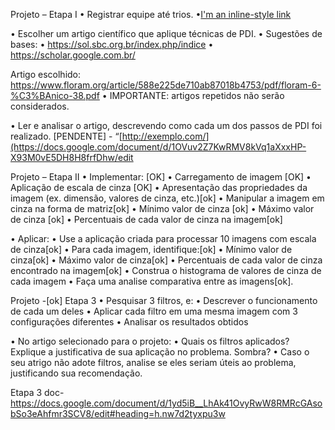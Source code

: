 Projeto – Etapa I
• Registrar equipe até trios. •[I'm an inline-style link](https://docs.google.com/document/d/1J_Bs3OgJRjSYGFnBJaFVwTny8A9E4fvwJX5gFtiR8nA/edit?usp=sharing)

• Escolher um artigo científico que aplique técnicas de PDI. • Sugestões de bases: • https://sol.sbc.org.br/index.php/indice • https://scholar.google.com.br/

Artigo escolhido: https://www.floram.org/article/588e225de710ab87018b4753/pdf/floram-6-%C3%BAnico-38.pdf
• IMPORTANTE: artigos repetidos não serão considerados.

• Ler e analisar o artigo, descrevendo como cada um dos passos de PDI foi realizado. [PENDENTE] -
“[http://exemplo.com/](https://docs.google.com/document/d/1OVuv2Z7KwRMV8kVq1aXxxHP-X93M0vE5DH8H8frfDhw/edit

Projeto – Etapa II
• Implementar: [OK] • Carregamento de imagem [OK] • Aplicação de escala de cinza [OK] • Apresentação das propriedades da imagem (ex. dimensão, valores de cinza, etc.)[ok] • Manipular a imagem em cinza na forma de matriz[ok] • Mínimo valor de cinza [ok] • Máximo valor de cinza [ok] • Percentuais de cada valor de cinza na imagem[ok]

• Aplicar: • Use a aplicação criada para processar 10 imagens com escala de cinza[ok] • Para cada imagem, identifique:[ok] • Mínimo valor de cinza[ok] • Máximo valor de cinza[ok] • Percentuais de cada valor de cinza encontrado na imagem[ok] • Construa o histograma de valores de cinza de cada imagem • Faça uma analise comparativa entre as imagens[ok].

Projeto -[ok] Etapa 3
• Pesquisar 3 filtros, e: • Descrever o funcionamento de cada um deles • Aplicar cada filtro em uma mesma imagem com 3 configurações diferentes • Analisar os resultados obtidos

• No artigo selecionado para o projeto: • Quais os filtros aplicados? Explique a justificativa de sua aplicação no problema. Sombra? • Caso o seu atrigo não adote filtros, analise se eles seriam úteis ao problema, justificando sua recomendação.

Etapa 3 doc- https://docs.google.com/document/d/1yd5iB__LhAk41OvyRwW8RMRcGAsobSo3eAhfmr3SCV8/edit#heading=h.nw7d2tyxpu3w
